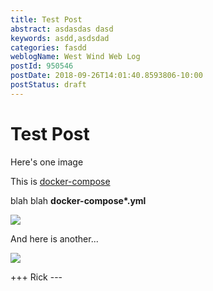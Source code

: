 ```yaml
---
title: Test Post
abstract: asdasdas dasd
keywords: asdd,asdsdad
categories: fasdd
weblogName: West Wind Web Log
postId: 950546
postDate: 2018-09-26T14:01:40.8593806-10:00
postStatus: draft
---
```

# Test Post

Here's one image



This is [docker-compose](https://west-wind.com)

blah blah **docker-compose\*.yml** 

![](image1.png)

And here is another...

![](Image.png)


+++ Rick ---